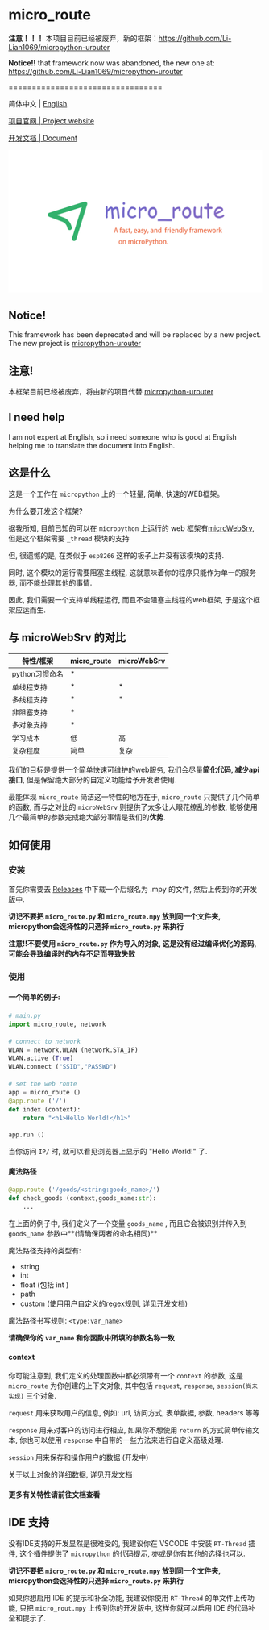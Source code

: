# micro_route

**注意！！！** 本项目目前已经被废弃，新的框架：https://github.com/Li-Lian1069/micropython-urouter

**Notice!!** that framework now was abandoned, the new one at: https://github.com/Li-Lian1069/micropython-urouter

=================================

简体中文 | [English](https://micro-route.m-jay.cn/docs/en/)

[项目官网 | Project website](https://micro-route.m-jay.cn/)

[开发文档 | Document](https://micro-route.m-jay.cn/docs/)

![](./resources/micro-route-poster.jpg)

## Notice!
This framework has been deprecated and will be replaced by a new project.
The new project is [micropython-urouter](https://github.com/Li-Lian1069/micropython-urouter)

## 注意!
本框架目前已经被废弃，将由新的项目代替 [micropython-urouter](https://github.com/Li-Lian1069/micropython-urouter)

## I need help

I am not expert at English, so i need someone who is good at English helping me to translate the document into English.

## 这是什么

这是一个工作在 `micropython` 上的一个轻量, 简单, 快速的WEB框架。

为什么要开发这个框架?

据我所知, 目前已知的可以在 `micropython` 上运行的 web 框架有[microWebSrv](https://github.com/jczic/MicroWebSrv), 但是这个框架需要 `_thread` 模块的支持

但, 很遗憾的是, 在类似于 `esp8266` 这样的板子上并没有该模块的支持.

同时, 这个模块的运行需要阻塞主线程, 这就意味着你的程序只能作为单一的服务器, 而不能处理其他的事情.

因此, 我们需要一个支持单线程运行, 而且不会阻塞主线程的web框架, 于是这个框架应运而生.

## 与 microWebSrv 的对比

| 特性/框架      | micro_route | microWebSrv |
| -------------- | ----------- | ----------- |
| python习惯命名 | *           |             |
| 单线程支持     | *           | *           |
| 多线程支持     | *           | *           |
| 非阻塞支持     | *           |             |
| 多对象支持     | *           |             |
| 学习成本       | 低          | 高          |
| 复杂程度       | 简单        | 复杂        |

我们的目标是提供一个简单快速可维护的web服务, 我们会尽量**简化代码, 减少api接口**, 但是保留绝大部分的自定义功能给予开发者使用.

最能体现 `micro_route`  简洁这一特性的地方在于, `micro_route` 只提供了几个简单的函数, 而与之对比的 `microWebSrv` 则提供了太多让人眼花缭乱的参数, 能够使用几个最简单的参数完成绝大部分事情是我们的**优势**.

## 如何使用

### 安装

首先你需要去 [Releases](https://github.com/Li-Lian1069/micro_route/releases) 中下载一个后缀名为 .mpy 的文件, 然后上传到你的开发版中.

**切记不要把 `micro_route.py` 和 `micro_route.mpy` 放到同一个文件夹, micropython会选择性的只选择 `micro_route.py` 来执行**

**注意!!不要使用 `micro_route.py` 作为导入的对象, 这是没有经过编译优化的源码, 可能会导致编译时的内存不足而导致失败**

### 使用

#### 一个简单的例子:

```python
# main.py
import micro_route, network

# connect to network
WLAN = network.WLAN (network.STA_IF)
WLAN.active (True)
WLAN.connect ("SSID","PASSWD")

# set the web route
app = micro_route ()
@app.route ('/')
def index (context):
    return "<h1>Hello World!</h1>"

app.run ()
```

当你访问 `IP/` 时, 就可以看见浏览器上显示的 "Hello World!" 了.

#### 魔法路径

```python
@app.route ('/goods/<string:goods_name>/')
def check_goods (context,goods_name:str):
    ...
```

在上面的例子中, 我们定义了一个变量 `goods_name` , 而且它会被识别并传入到 `goods_name` 参数中**(请确保两者的命名相同)**

魔法路径支持的类型有:

- string
- int
- float (包括 int )
- path
- custom (使用用户自定义的regex规则, 详见开发文档)

魔法路径书写规则: `<type:var_name>`

**请确保你的 `var_name` 和你函数中所填的参数名称一致**

#### context

你可能注意到, 我们定义的处理函数中都必须带有一个 `context` 的参数, 这是 `micro_route` 为你创建的上下文对象, 其中包括 `request`, `response`, `session(尚未实现)` 三个对象.

`request` 用来获取用户的信息, 例如: url, 访问方式, 表单数据, 参数, headers 等等

`response` 用来对客户的访问进行相应, 如果你不想使用 `return` 的方式简单传输文本, 你也可以使用 `response` 中自带的一些方法来进行自定义高级处理.

`session` 用来保存和操作用户的数据 (开发中)

关于以上对象的详细数据, 详见开发文档

#### 更多有关特性请前往文档查看

## IDE 支持

没有IDE支持的开发显然是很难受的, 我建议你在 VSCODE 中安装 `RT-Thread` 插件, 这个插件提供了 `micropython` 的代码提示, 亦或是你有其他的选择也可以.

**切记不要把 `micro_route.py` 和 `micro_route.mpy` 放到同一个文件夹, micropython会选择性的只选择 `micro_route.py` 来执行**

如果你想启用 IDE 的提示和补全功能, 我建议你使用 `RT-Thread` 的单文件上传功能, 只把 `micro_rout.mpy` 上传到你的开发版中, 这样你就可以启用 IDE 的代码补全和提示了.

